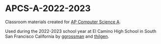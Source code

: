# APCS-A-2022-2023

Classroom materials created for [AP Computer Science A](https://apcentral.collegeboard.org/courses/ap-computer-science-a).

Used during the 2022-2023 school year at El Camino High School in South San Francisco California by [ggrossman](https://github.com/ggrossman) and [thilgen](https://github.com/thilgen).

